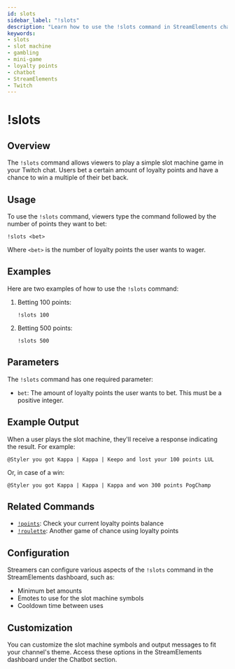 ```yaml
---
id: slots
sidebar_label: "!slots"
description: "Learn how to use the !slots command in StreamElements chatbot to play a fun slot machine mini-game and win loyalty points in your Twitch chat."
keywords:
- slots
- slot machine
- gambling
- mini-game
- loyalty points
- chatbot
- StreamElements
- Twitch
---
```


# !slots

## Overview

The `!slots` command allows viewers to play a simple slot machine game in your Twitch chat. Users bet a certain amount of loyalty points and have a chance to win a multiple of their bet back.

## Usage

To use the `!slots` command, viewers type the command followed by the number of points they want to bet:

```
!slots <bet>
```

Where `<bet>` is the number of loyalty points the user wants to wager.

## Examples

Here are two examples of how to use the `!slots` command:

1. Betting 100 points:
   ```
   !slots 100
   ```

2. Betting 500 points:
   ```
   !slots 500
   ```

## Parameters

The `!slots` command has one required parameter:

- `bet`: The amount of loyalty points the user wants to bet. This must be a positive integer.

## Example Output

When a user plays the slot machine, they'll receive a response indicating the result. For example:

```
@Styler you got Kappa | Kappa | Keepo and lost your 100 points LUL
```

Or, in case of a win:

```
@Styler you got Kappa | Kappa | Kappa and won 300 points PogChamp
```

## Related Commands

- [`!points`](points.md): Check your current loyalty points balance
- [`!roulette`](roulette.md): Another game of chance using loyalty points

## Configuration

Streamers can configure various aspects of the `!slots` command in the StreamElements dashboard, such as:

- Minimum bet amounts
- Emotes to use for the slot machine symbols
- Cooldown time between uses

## Customization

You can customize the slot machine symbols and output messages to fit your channel's theme. Access these options in the StreamElements dashboard under the Chatbot section.
